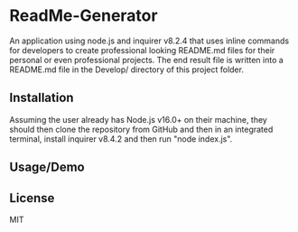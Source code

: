 # ReadMe-Generator
An application using node.js and inquirer v8.2.4 that uses inline commands for developers to create professional
looking README.md files for their personal or even professional projects. The end result file is written into a
README.md file in the Develop/ directory of this project folder.

## Installation
Assuming the user already has Node.js v16.0+ on their machine, they should then clone the repository from GitHub and
then in an integrated terminal, install inquirer v8.4.2 and then run "node index.js".

## Usage/Demo

## License
MIT
